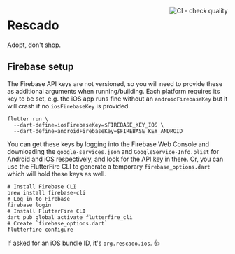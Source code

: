 
<a href="https://github.com/Rescado/rescado-app/actions/workflows/quality-control.yml"><img alt="CI - check quality" align="right" src="https://github.com/Rescado/rescado-app/actions/workflows/quality-control.yml/badge.svg"></a>

# Rescado

Adopt, don't shop.

## Firebase setup

The Firebase API keys are not versioned,  so you will need to provide these as additional arguments when running/building. Each platform requires its key to be set, e.g. the iOS app runs fine without an `androidFirebaseKey` but it will crash if no `iosFirebaseKey` is provided.
```shell
flutter run \
  --dart-define=iosFirebaseKey=$FIREBASE_KEY_IOS \
  --dart-define=androidFirebaseKey=$FIREBASE_KEY_ANDROID
```

You can get these keys by logging into the Firebase Web Console and downloading the `google-services.json` and `GoogleService-Info.plist` for Android and iOS respectively, and look for the API key in there. Or, you can use the FlutterFire CLI to generate a temporary `firebase_options.dart` which will hold these keys as well.

```shell
# Install Firebase CLI
brew install firebase-cli
# Log in to Firebase
firebase login
# Install FlutterFire CLI
dart pub global activate flutterfire_cli
# Create `firebase_options.dart`
flutterfire configure
```
If asked for an iOS bundle ID, it's `org.rescado.ios`. 👍
